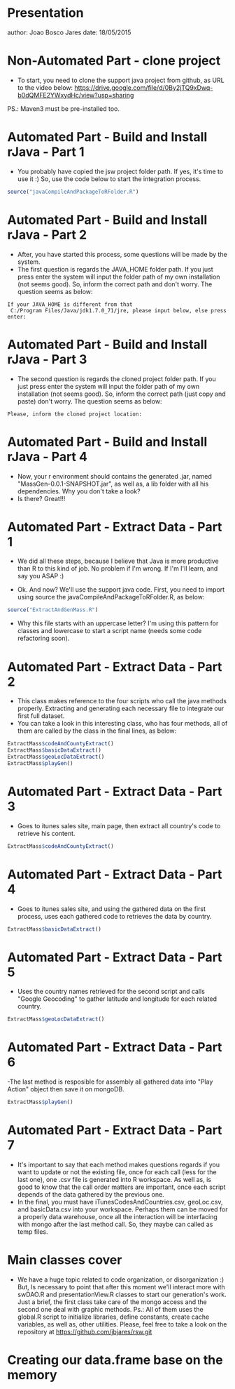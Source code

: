 Presentation
========================================================
author: Joao Bosco Jares
date: 18/05/2015

Non-Automated Part - clone project
========================================================
- To start, you need to clone the support java project from github, as URL to the video below: 
https://drive.google.com/file/d/0By2jTQ9xDwq-b0dQMFE2YWxydHc/view?usp=sharing

PS.: Maven3 must be pre-installed too.


Automated Part - Build and Install rJava - Part 1
========================================================
- You probably have copied the jsw project folder path. If yes, it's time to use it :)
So, use the code below to start the integration process.

```r
source("javaCompileAndPackageToRFolder.R")
```

Automated Part - Build and Install rJava - Part 2
========================================================
- After, you have started this process, some questions will be made by the system.
- The first question is regards the JAVA_HOME folder path. If you just press enter the system will input the folder path of my own installation (not seems good). So, inform the correct path and don't worry. The question seems as below:

```
If your JAVA_HOME is different from that 
 C:/Program Files/Java/jdk1.7.0_71/jre, please input below, else press enter:
```

Automated Part - Build and Install rJava - Part 3
========================================================
- The second question is regards the cloned project folder path. If you just press enter the system will input the folder path of my own installation (not seems good). So, inform the correct path (just copy and paste) don't worry. The question seems as below:


```
Please, inform the cloned project location:
```

Automated Part - Build and Install rJava - Part 4
========================================================
- Now, your r environment should contains the generated .jar, named "MassGen-0.0.1-SNAPSHOT.jar", as well as, a lib folder with all his dependencies. Why you don't take a look?
- Is there? Great!!!


Automated Part - Extract Data - Part 1
========================================================
- We did all these steps, because I believe that Java is more productive than R to this kind of job. No problem if I'm wrong. If I'm I'll learn, and say you ASAP :)

- Ok. And now? We'll use the support java code. First, you need to import using source the javaCompileAndPackageToRFolder.R, as below:

```r
source("ExtractAndGenMass.R")
```
- Why this file starts with an uppercase letter? I'm using this pattern for classes and lowercase to start a script name (needs some code refactoring soon).

Automated Part - Extract Data - Part 2
========================================================
- This class makes reference to the four scripts who call the java methods properly. Extracting and generating each necessary file to integrate our first full dataset.
- You can take a look in this interesting class, who has four methods, all of them are called by the class in the final lines, as below:


```r
ExtractMass$codeAndCountyExtract()
ExtractMass$basicDataExtract()
ExtractMass$geoLocDataExtract()
ExtractMass$playGen()
```

Automated Part - Extract Data - Part 3
========================================================
- Goes to itunes sales site, main page, then extract all country's code to retrieve his content.

```r
ExtractMass$codeAndCountyExtract()
```

Automated Part - Extract Data - Part 4
========================================================
- Goes to itunes sales site, and using the gathered data on the first process, uses each gathered code to retrieves the data by country.

```r
ExtractMass$basicDataExtract()
```

Automated Part - Extract Data - Part 5
========================================================
- Uses the country names retrieved for the second script and calls "Google Geocoding" to gather latitude and longitude for each related country.

```r
ExtractMass$geoLocDataExtract()
```

Automated Part - Extract Data - Part 6
========================================================
-The last method is resposible for assembly all gathered data into "Play Action" object then save it on mongoDB.

```r
ExtractMass$playGen()
```

Automated Part - Extract Data - Part 7
========================================================
- It's important to say that each method makes questions regards if you want to update or not the existing file, once for each call (less for the last one), one .csv file is generated into R workspace. As well as, is good to know that the call order matters are important, once each script depends of the data gathered by the previous one.
- In the final, you must have iTunesCodesAndCountries.csv, geoLoc.csv, and basicData.csv into your workspace. Perhaps them can be moved for a properly data warehouse, once all the interaction will be interfacing with mongo after the last method call. So, they maybe can called as temp files.


Main classes cover
========================================================
- We have a huge topic related to code organization, or disorganization :) But, Is necessary to point that after this moment we'll interact more with swDAO.R and presentationView.R classes to start our generation's work. Just a brief, the first class take care of the mongo access and the second one deal with graphic methods.
Ps.: All of them uses the global.R script to initialize libraries, define constants, create cache variables, as well as, other utilities. Please, feel free to take a look on the repository at https://github.com/jbjares/rsw.git


Creating our data.frame base on the memory
========================================================







